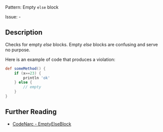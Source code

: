Pattern: Empty `else` block

Issue: -

## Description

Checks for empty *else* blocks. Empty *else* blocks are confusing and serve no purpose.

Here is an example of code that produces a violation:

``` groovy
def someMethod() {
    if (x==23) {
        println 'ok'
    } else {
        // empty
    }
}
```

## Further Reading

* [CodeNarc - EmptyElseBlock](http://codenarc.sourceforge.net/codenarc-rules-basic.html#EmptyElseBlock)